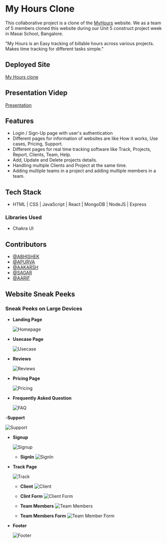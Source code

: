 # My Hours Clone

This collaborative project is a clone of the [MyHours](https://myhours.com) website. We as a team of 5 members cloned this website during our Unit 5 construct project week in Masai School, Bangalore.

"My Hours is an Easy tracking of billable hours across various projects. Makes time tracking for different tasks simple."

## Deployed Site

[My Hours clone](https://scintillating-crostata-f5d75b.netlify.app/)

## Presentation Videp

[Presentation](https://drive.google.com/file/d/1gWjGg-inI2Jdoo8VRD6R1hiliGXf3HPB/view)

## Features

- Login / Sign-Up page with user's authentication
- Different pages for information of websites are like How it works, Use cases, Pricing, Support.
- Different pages for real time tracking software like Track, Projects, Report, Clients, Team, Help.
- Add, Update and Delete projects details.
- Handling multiple Clients and Project at the same time.
- Adding multiple teams in a project and adding multiple members in a team.

## Tech Stack

- HTML | CSS | JavaScript | React | MongoDB | NodeJS | Express

### Libraries Used

- Chakra UI

## Contributors

- [@ABHISHEK](https://github.com/callmeabhi1997)
- [@APURVA](https://github.com/APURVA-DIVAKAR)
- [@AAKARSH](https://github.com/aakarsh604)
- [@SAGAR](https://github.com/kothadiyasagar)
- [@AARIF](https://github.com/Aarif5435)

## Website Sneak Peeks

### Sneak Peeks on Large Devices

- **Landing Page**

  ![Homepage](./Website%20sneak%20peeks/Homepage.png?raw=true)

- **Usecase Page**

  ![Usecase](./Website%20sneak%20peeks/Usecase.png?raw=true)

- **Reviews**

  ![Reviews](./Website%20sneak%20peeks/Reviews.png?raw=true)

- **Pricing Page**

  ![Pricing](./Website%20sneak%20peeks/Pricing.png?raw=true)

- **Frequently Asked Question**

  ![FAQ](./Website%20sneak%20peeks/FAQ.png?raw=true)

-**Support**

![Support](./Website%20sneak%20peeks/Support.png?raw=true)

- **Signup**

  ![Signup](./Website%20sneak%20peeks/SignUp.png?raw=true)

  - **SignIn**
    ![SignIn](./Website%20sneak%20peeks/SignIn.png?raw=true)

- **Track Page**

  ![Track](./Website%20sneak%20peeks/Track.png?raw=true)

  - **Client**
    ![Client](./Website%20sneak%20peeks/Client.png?raw=true)

  - **Clint Form**
    ![Client Form](./Website%20sneak%20peeks/ClientForm.png?raw=true)

  - **Team Members**
    ![Team Members](./Website%20sneak%20peeks/TeamMembers.png?raw=true)

  - **Team Members Form**
    ![Team Member Form](./Website%20sneak%20peeks/TeamMemberForm.png?raw=true)

- **Footer**

  ![Footer](./Website%20sneak%20peeks/Footer.png?raw=true)
